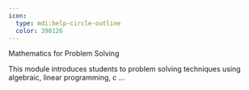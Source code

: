 ```yaml
---
icon:
  type: mdi:help-circle-outline
  color: 398126
---
```


Mathematics for Problem Solving

This module introduces students to problem solving techniques using algebraic, linear programming, c ... 
